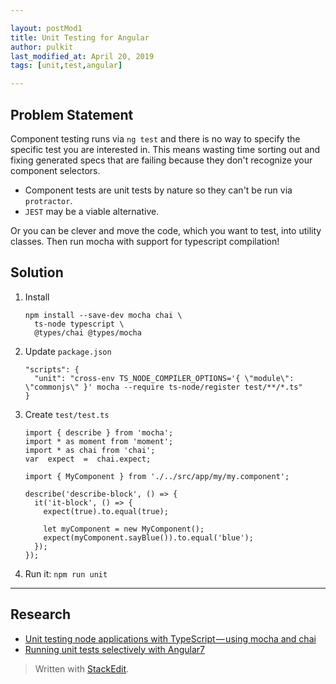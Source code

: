 ```yaml
---

layout: postMod1
title: Unit Testing for Angular
author: pulkit
last_modified_at: April 20, 2019
tags: [unit,test,angular]

---
```


## Problem Statement

Component testing runs via `ng test` and there is no way to specify the specific test you are interested in. This means wasting time sorting out and fixing generated specs that are failing because they don't recognize your component selectors.

* Component tests are unit tests by nature so they can't be run via `protractor`.
* `JEST` may be a viable alternative.

Or you can be clever and move the code, which you want to test, into utility classes. Then run mocha with support for typescript compilation!

## Solution

1. Install
	```
	npm install --save-dev mocha chai \
	  ts-node typescript \
	  @types/chai @types/mocha
	```
2. Update `package.json`
	```
	"scripts": {
	  "unit": "cross-env TS_NODE_COMPILER_OPTIONS='{ \"module\": \"commonjs\" }' mocha --require ts-node/register test/**/*.ts"
	}
	```
3. Create `test/test.ts`
	```
	import { describe } from 'mocha';
	import * as moment from 'moment';
	import * as chai from 'chai';
	var  expect  =  chai.expect;

	import { MyComponent } from './../src/app/my/my.component';

	describe('describe-block', () => {
	  it('it-block', () => {
	    expect(true).to.equal(true);

	    let myComponent = new MyComponent();
	    expect(myComponent.sayBlue()).to.equal('blue');
	  });
	});
	```
1. Run it: `npm run unit`

---

## Research
* [Unit testing node applications with TypeScript — using mocha and chai](https://journal.artfuldev.com/unit-testing-node-applications-with-typescript-using-mocha-and-chai-384ef05f32b2)
* [Running unit tests selectively with Angular7](https://blog.oldcomputerjunk.net/2019/ng7-selective-karma/)

> Written with [StackEdit](https://stackedit.io/).
<!--stackedit_data:
eyJoaXN0b3J5IjpbMTU3NjQ1NzU3NywtMjcxODg4NTVdfQ==
-->